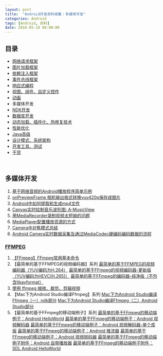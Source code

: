 ```yaml
---
layout: post
title:  "Android开发资料收集：多媒体开发"
categories: Android
tags: [Android, 资料]
date: 2016-05-18 08:00:00
---
```

## 目录

* <a href="{% post_url 2016-05-18-Android_Resources_Network_Framework %}">网络请求框架</a>
* <a href="{% post_url 2016-05-18-Android_Resources_Image_Loader_Framework %}">图片加载框架</a>
* <a href="{% post_url 2016-05-18-Android_Resources_DI_Framework %}">依赖注入框架</a>
* <a href="{% post_url 2016-05-18-Android_Resources_Eventbus_Framework %}">事件总线框架</a>
* <a href="{% post_url 2016-05-18-Android_Resources_ReactiveX %}">响应式编程</a>
* <a href="{% post_url 2016-05-18-Android_Resources_Views %}">视图、组件、自定义控件</a>
* <a href="{% post_url 2016-05-18-Android_Resources_Animation %}">动画</a>
* 多媒体开发
* <a href="{% post_url 2016-05-18-Android_Resources_NDK %}">NDK开发</a>
* <a href="{% post_url 2016-05-18-Android_Resources_Database %}">数据库开发</a>
* <a href="{% post_url 2016-05-18-Android_Resources_Dynamic %}">动态加载、插件化、热修复技术</a>
* <a href="{% post_url 2016-05-18-Android_Resources_Optimize_Capacity %}">性能优化</a>
* <a href="{% post_url 2016-05-18-Android_Resources_Java %}">Java高级</a>
* <a href="{% post_url 2016-05-18-Android_Resources_Design_Pattern %}">设计模式、系统架构</a>
* <a href="{% post_url 2016-05-18-Android_Resources_Tools_Tests %}">开发工具、测试</a>
* <a href="{% post_url 2016-05-18-Android_Resources_Foods %}">干货</a>

<br />

## 多媒体开发

1. [基于网络音频的Android播放程序简单示例](http://blog.csdn.net/panda1234lee/article/details/8764093)
2. [onPreviewFrame 相机输出格式转换yuv420p保存成图片](http://wang-peng1.iteye.com/blog/2259146)
3. [Android中如何提取和生成mp4文件](http://ticktick.blog.51cto.com/823160/1710743)
4. [Canvas实时绘制音乐波形图: A-MusicView](https://github.com/north2014/A-MusicView)
5. [用MediaRecorder录制视频太短崩的问题](http://www.cnblogs.com/over140/p/3811084.html)
6. [MediaPlayer配置播放资源的方式](http://blog.csdn.net/longyi_java/article/details/7021488)
7. [Camera中对焦模式总结](http://blog.csdn.net/fulinwsuafcie/article/details/49558001)
8. [Android Camera实时数据采集及通过MediaCodec硬编码编码数据的流程](http://www.open-open.com/lib/view/open1453079983917.html)

### [FFMPEG](https://ffmpeg.org)

1. [【FFmpeg】FFmpeg常用基本命令](http://www.cnblogs.com/dwdxdy/p/3240167.html)
2. 【最简单的基于FFMPEG的视频编码器】系列
    [最简单的基于FFMPEG的视频编码器（YUV编码为H.264）](http://blog.csdn.net/leixiaohua1020/article/details/25430425)
    [最简单的基于FFmpeg的视频编码器-更新版（YUV编码为HEVC(H.265)）](http://blog.csdn.net/leixiaohua1020/article/details/39770947)
    [最简单的基于FFmpeg的编码器-纯净版（不包含libavformat）](http://blog.csdn.net/leixiaohua1020/article/details/42181271)
3. [使用 ffmpeg 缩放、裁剪、剪辑视频](http://ju.outofmemory.cn/entry/88907)
4. 【Mac下为Android Studio编译Ffmpeg】系列
    [Mac下为Android Studio编译Ffmpeg（一）ndk部分](http://blog.yikuyiku.com/4533.html)
    [Mac下为Android Studio编译Ffmpeg（二）Android Studio部分](http://blog.yikuyiku.com/4539.html)
5. 【最简单的基于FFmpeg的移动端例子】系列
    [最简单的基于FFmpeg的移动端例子：Android HelloWorld](http://blog.csdn.net/leixiaohua1020/article/details/47008825)
    [最简单的基于FFmpeg的移动端例子：Android 视频解码器](http://blog.csdn.net/leixiaohua1020/article/details/47010637)
    [最简单的基于FFmpeg的移动端例子：Android 视频解码器-单个库版](http://blog.csdn.net/leixiaohua1020/article/details/47011021)
    [最简单的基于FFmpeg的移动端例子：Android 推流器](http://blog.csdn.net/leixiaohua1020/article/details/47056051)
    [最简单的基于FFmpeg的移动端例子：Android 视频转码器](http://blog.csdn.net/leixiaohua1020/article/details/47056365)
    [最简单的基于FFmpeg的移动端例子附件：Android 自带播放器](http://blog.csdn.net/leixiaohua1020/article/details/47056733)
    [最简单的基于FFmpeg的移动端例子附件：SDL Android HelloWorld](http://blog.csdn.net/leixiaohua1020/article/details/47059553)
